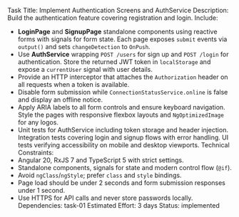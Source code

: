 Task Title: Implement Authentication Screens and AuthService
Description: Build the authentication feature covering registration and login.
Include:
- **LoginPage** and **SignupPage** standalone components using reactive forms with signals for form state. Each page exposes `submit` events via `output()` and sets `changeDetection` to `OnPush`.
- Use **AuthService** wrapping `POST /users` for sign up and `POST /login` for authentication. Store the returned JWT token in `localStorage` and expose a `currentUser` signal with user details.
- Provide an HTTP interceptor that attaches the `Authorization` header on all requests when a token is available.
- Disable form submission while `ConnectionStatusService.online` is false and display an offline notice.
- Apply ARIA labels to all form controls and ensure keyboard navigation. Style the pages with responsive flexbox layouts and `NgOptimizedImage` for any logos.
- Unit tests for AuthService including token storage and header injection. Integration tests covering login and signup flows with error handling. UI tests verifying accessibility on mobile and desktop viewports.
Technical Constraints:
- Angular 20, RxJS 7 and TypeScript 5 with strict settings.
- Standalone components, signals for state and modern control flow (`@if`).
- Avoid `ngClass`/`ngStyle`; prefer `class` and `style` bindings.
- Page load should be under 2 seconds and form submission responses under 1 second.
- Use HTTPS for API calls and never store passwords locally.
Dependencies: task-01
Estimated Effort: 3 days
Status: implemented
